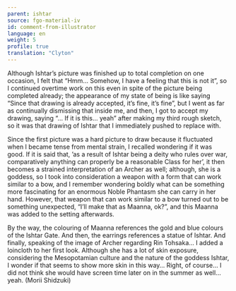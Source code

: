 ```yaml
---
parent: ishtar
source: fgo-material-iv
id: comment-from-illustrator
language: en
weight: 5
profile: true
translation: "Clyton"
---
```


Although Ishtar’s picture was finished up to total completion on one occasion, I felt that “Hmm… Somehow, I have a feeling that this is not it”, so I continued overtime work on this even in spite of the picture being completed already; the appearance of my state of being is like saying “Since that drawing is already accepted, it’s fine, it’s fine”, but I went as far as continually dismissing that inside me, and then, I got to accept my drawing, saying “… If it is this… yeah” after making my third rough sketch, so it was that drawing of Ishtar that I immediately pushed to replace with.

Since the first picture was a hard picture to draw because it fluctuated when I became tense from mental strain, I recalled wondering if it was good. If it is said that, ’as a result of Ishtar being a deity who rules over war, comparatively anything can properly be a reasonable Class for her’, it then becomes a strained interpretation of an Archer as well; although, she is a goddess, so I took into consideration a weapon with a form that can work similar to a bow, and I remember wondering boldly what can be something more fascinating for an enormous Noble Phantasm she can carry in her hand. However, that weapon that can work similar to a bow turned out to be something unexpected, “I’ll make that as Maanna, ok?”, and this Maanna was added to the setting afterwards.

By the way, the colouring of Maanna references the gold and blue colours of the Ishtar Gate. And then, the earrings references a statue of Ishtar. And finally, speaking of the image of Archer regarding Rin Tohsaka… I added a loincloth to her first look. Although she has a lot of skin exposure, considering the Mesopotamian culture and the nature of the goddess Ishtar, I wonder if that seems to show more skin in this way… Right, of course… I did not think she would have screen time later on in the summer as well… yeah. (Morii Shidzuki)

